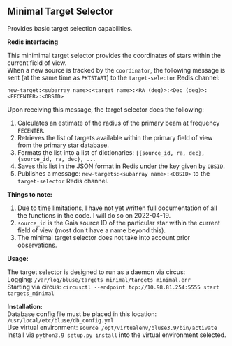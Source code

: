 ## Minimal Target Selector

Provides basic target selection capabilities. 
  
**Redis interfacing**

This minimimal target selector provides the coordinates of stars within the current field of view.  
When a new source is tracked by the `coordinator`, the following message is sent (at the same time 
as `PKTSTART`) to the `target-selector` Redis channel:

`new-target:<subarray name>:<target name>:<RA (deg)>:<Dec (deg)>:<FECENTER>:<OBSID>`

Upon receiving this message, the target selector does the following:  

1. Calculates an estimate of the radius of the primary beam at frequency `FECENTER`.  
2. Retrieves the list of targets available within the primary field of view from the primary star database.  
3. Formats the list into a list of dictionaries: `[{source_id, ra, dec}, {source_id, ra, dec}, ...`
4. Saves this list in the JSON format in Redis under the key given by `OBSID`.
5. Publishes a message: `new-targets:<subarray name>:<OBSID>` to the `target-selector` Redis channel.

**Things to note:**  

1. Due to time limitations, I have not yet written full documentation of all the functions in the code. I will do so on 2022-04-19. 
2. `source_id` is the Gaia source ID of the particular star within the current field of view (most don't have a name beyond this).  
3. The minimal target selector does not take into account prior observations. 

**Usage:**  

The target selector is designed to run as a daemon via circus:   
Logging: `/var/log/bluse/targets_minimal/targets_minimal.err`  
Starting via circus: `circusctl --endpoint tcp://10.98.81.254:5555 start targets_minimal`  

**Installation:**  
Database config file must be placed in this location: `/usr/local/etc/bluse/db_config.yml`  
Use virtual environment: `source /opt/virtualenv/bluse3.9/bin/activate`   
Install via `python3.9 setup.py install` into the virtual environment selected.  

